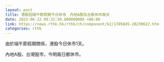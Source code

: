 ```yaml
---
layout: post
title: 港股因端午節假期今日休市　內地A股及台股休市兩天
date: 2023-06-22 09:32:50.000000000 +08:00
link: https://news.rthk.hk/rthk/ch/component/k2/1705845-20230622.htm
categories: rthk
---
```


由於端午節假期關係，港股今日休市1天。

內地A股、台灣股市，今明兩日都休市。
